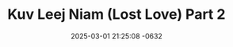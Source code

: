 ---
layout: movie-video-data
date: 2025-03-01 21:25:08 -0632
categories: movie

# Site Attributes
title: "Kuv Leej Niam (Lost Love) Part 2"
permalink: "/movie/Kuv_Leej_Niam_(Lost_Love)_Part_2"

# Movie Attributes
synopsis: "NAJ PHUAM SO KUA MUAG rau zaj yeebyam 'KUV LEEJ NIAM' no vim tu siab heev. Tsheej thiab nws niam, Nkauj Sua, tau sib ncaim txij thaum tebchaws Lostsuas tawg los tau 20 xyoo vim thaum ub nws niam thiab nws txiv, Looi, ua nkauj ua nraug sib hlub thiab muaj menyuam lawm tiamsis tsis sib tau vim niam thiab txiv tsis pub sib yuav. Txawm Looj thiab Nkauj Sua sib hlub paum cas los nyias yuav tau mus nyias txojke vim Nkauj Sua yog ntxhais ntsuag txomnyem. 10 xyoo dhau mus Looj niam thiab txiv ho rov mus txeeb Tsheej ntawm Nkauj Sua los vim tus nyab xeeb tsis taus tub rau law tsev neeg. Tsheej thiab nws niam sib naim nrog lub kua muag los tau 20 xyoo sis paub xyov niam tseem muaj txojsia nyob los tsis muaj. Tsheej tuaj tau lub neej zoo nyob rau Ameliskas nws thiaj npaj rov mus rhiav nws niam rau tebchaws Thaib vim nws tseem nco ntsoov nws lo lus cog tseg rau niam haistas lwm hnub kuv loj tiav txiv kuv mam tuaj coj koj mus nrog kuv nyob."
producer: "Moua Lee"
director: "Moua Lee"
writer: "Moua Lee"
video_link: ""
genre: "Romance "
year: "2004"
release_type: "VHS, DVD"
storage: "Private, SPPL"
thumbnail: "/assets/images/movie_thumbnails/Kuv Leej Niam (Lost Love) Part 2.jpeg"
publishing_company: "Golden Path Entertainment"

# Sequels + Parts
base_movie: "Kuv Leej Niam (Lost Love) Part 1"
total_parts: 2
sequel: ""

# Movie Cast
cast:
- name: "Maiv Neeb Thoj"
- name: "Vam Yaj"
- name: "Lis Vaj"
- name: "Npis Thoj"
- name: "Vam Lis Thoj"
- name: "Cua Yaj (Pog Nplaum)"
- name: "Paj Thoj"
- name: "Paj Zaub Vwj"
- name: "Ntxawm Vaj"
- name: "Lwm Xyooj"
---